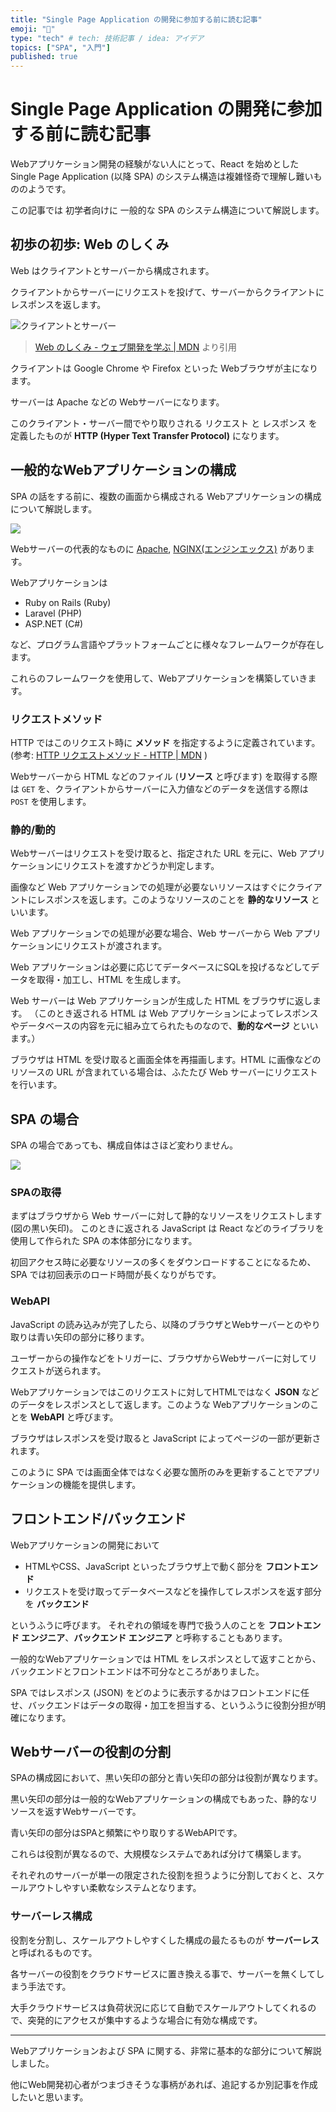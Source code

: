 ```yaml
---
title: "Single Page Application の開発に参加する前に読む記事"
emoji: "💬"
type: "tech" # tech: 技術記事 / idea: アイデア
topics: ["SPA", "入門"]
published: true
---
```


# Single Page Application の開発に参加する前に読む記事

Webアプリケーション開発の経験がない人にとって、React を始めとした Single Page Application (以降 SPA) のシステム構造は複雑怪奇で理解し難いもののようです。

この記事では 初学者向けに 一般的な SPA のシステム構造について解説します。

## 初歩の初歩: Web のしくみ

Web はクライアントとサーバーから構成されます。

クライアントからサーバーにリクエストを投げて、サーバーからクライアントにレスポンスを返します。

![クライアントとサーバー](https://mdn.mozillademos.org/files/17297/simple-client-server.png)

> [Web のしくみ - ウェブ開発を学ぶ | MDN](https://developer.mozilla.org/ja/docs/Learn/Getting_started_with_the_web/How_the_Web_works) より引用

クライアントは Google Chrome や Firefox といった Webブラウザが主になります。

サーバーは Apache などの Webサーバーになります。

このクライアント・サーバー間でやり取りされる リクエスト と レスポンス を定義したものが **HTTP (Hyper Text Transfer Protocol)** になります。

## 一般的なWebアプリケーションの構成

SPA の話をする前に、複数の画面から構成される Webアプリケーションの構成について解説します。

![](https://storage.googleapis.com/zenn-user-upload/xy3c6u9t0bbji8u6p1bvfbqh5817)

Webサーバーの代表的なものに [Apache](https://httpd.apache.org/), [NGINX(エンジンエックス)](https://www.nginx.co.jp/) があります。

Webアプリケーションは

- Ruby on Rails (Ruby)
- Laravel (PHP)
- ASP.NET (C#)

など、プログラム言語やプラットフォームごとに様々なフレームワークが存在します。

これらのフレームワークを使用して、Webアプリケーションを構築していきます。

### リクエストメソッド

HTTP ではこのリクエスト時に **メソッド** を指定するように定義されています。(参考: [HTTP リクエストメソッド - HTTP | MDN](https://developer.mozilla.org/ja/docs/Web/HTTP/Methods) )

Webサーバーから HTML などのファイル (**リソース** と呼びます) を取得する際は `GET` を、クライアントからサーバーに入力値などのデータを送信する際は `POST` を使用します。

### 静的/動的

Webサーバーはリクエストを受け取ると、指定された URL を元に、Web アプリケーションにリクエストを渡すかどうか判定します。

画像など Web アプリケーションでの処理が必要ないリソースはすぐにクライアントにレスポンスを返します。このようなリソースのことを **静的なリソース** といいます。

Web アプリケーションでの処理が必要な場合、Web サーバーから Web アプリケーションにリクエストが渡されます。

Web アプリケーションは必要に応じてデータベースにSQLを投げるなどしてデータを取得・加工し、HTML を生成します。

Web サーバーは Web アプリケーションが生成した HTML をブラウザに返します。
（このとき返される HTML は Web アプリケーションによってレスポンスやデータベースの内容を元に組み立てられたものなので、**動的なページ** といいます。）

ブラウザは HTML を受け取ると画面全体を再描画します。HTML に画像などのリソースの URL が含まれている場合は、ふたたび Web サーバーにリクエストを行います。

## SPA の場合

SPA の場合であっても、構成自体はさほど変わりません。

![](https://storage.googleapis.com/zenn-user-upload/hbox6nfwu29mviy23rrfupckxw25)

### SPAの取得

まずはブラウザから Web サーバーに対して静的なリソースをリクエストします(図の黒い矢印)。
このときに返される JavaScript は React などのライブラリを使用して作られた SPA の本体部分になります。

初回アクセス時に必要なリソースの多くをダウンロードすることになるため、SPA では初回表示のロード時間が長くなりがちです。

### WebAPI

JavaScript の読み込みが完了したら、以降のブラウザとWebサーバーとのやり取りは青い矢印の部分に移ります。

ユーザーからの操作などをトリガーに、ブラウザからWebサーバーに対してリクエストが送られます。

Webアプリケーションではこのリクエストに対してHTMLではなく **JSON** などのデータをレスポンスとして返します。このような Webアプリケーションのことを **WebAPI** と呼びます。

ブラウザはレスポンスを受け取ると JavaScript によってページの一部が更新されます。

このように SPA では画面全体ではなく必要な箇所のみを更新することでアプリケーションの機能を提供します。

## フロントエンド/バックエンド

Webアプリケーションの開発において

- HTMLやCSS、JavaScript といったブラウザ上で動く部分を **フロントエンド**
- リクエストを受け取ってデータベースなどを操作してレスポンスを返す部分を **バックエンド**

というふうに呼びます。
それぞれの領域を専門で扱う人のことを **フロントエンド エンジニア**、**バックエンド エンジニア** と呼称することもあります。

一般的なWebアプリケーションでは HTML をレスポンスとして返すことから、バックエンドとフロントエンドは不可分なところがありました。

SPA ではレスポンス (JSON) をどのように表示するかはフロントエンドに任せ、バックエンドはデータの取得・加工を担当する、というふうに役割分担が明確になります。

## Webサーバーの役割の分割

SPAの構成図において、黒い矢印の部分と青い矢印の部分は役割が異なります。

黒い矢印の部分は一般的なWebアプリケーションの構成でもあった、静的なリソースを返すWebサーバーです。

青い矢印の部分はSPAと頻繁にやり取りするWebAPIです。

これらは役割が異なるので、大規模なシステムであれば分けて構築します。

それぞれのサーバーが単一の限定された役割を担うように分割しておくと、スケールアウトしやすい柔軟なシステムとなります。

### サーバーレス構成

役割を分割し、スケールアウトしやすくした構成の最たるものが **サーバーレス** と呼ばれるものです。

各サーバーの役割をクラウドサービスに置き換える事で、サーバーを無くしてしまう手法です。

大手クラウドサービスは負荷状況に応じて自動でスケールアウトしてくれるので、突発的にアクセスが集中するような場合に有効な構成です。

---

Webアプリケーションおよび SPA に関する、非常に基本的な部分について解説しました。

他にWeb開発初心者がつまづきそうな事柄があれば、追記するか別記事を作成したいと思います。
